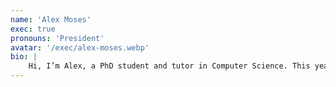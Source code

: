 ```yaml
---
name: 'Alex Moses'
exec: true
pronouns: 'President'
avatar: '/exec/alex-moses.webp'
bio: |
    Hi, I’m Alex, a PhD student and tutor in Computer Science. This year I’m president of Warwick AI, and I previously led the Projects department. My research focuses on variational autoencoders. I'm also involved in the department research on the use of AI in higher education and have an interest in using diffusion models to create art (I will also run a workshop on creating AI art!!!).
---
```

